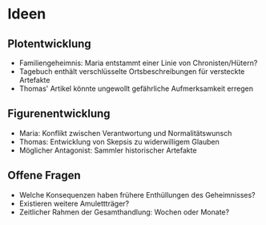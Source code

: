 # Ideen

## Plotentwicklung

- Familiengeheimnis: Maria entstammt einer Linie von Chronisten/Hütern?
- Tagebuch enthält verschlüsselte Ortsbeschreibungen für versteckte Artefakte
- Thomas' Artikel könnte ungewollt gefährliche Aufmerksamkeit erregen

## Figurenentwicklung

- Maria: Konflikt zwischen Verantwortung und Normalitätswunsch
- Thomas: Entwicklung von Skepsis zu widerwilligem Glauben
- Möglicher Antagonist: Sammler historischer Artefakte

## Offene Fragen

- Welche Konsequenzen haben frühere Enthüllungen des Geheimnisses?
- Existieren weitere Amulettträger?
- Zeitlicher Rahmen der Gesamthandlung: Wochen oder Monate?

